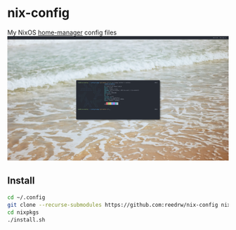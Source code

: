 # nix-config
My NixOS [home-manager](https://github.com/rycee/home-manager) config files
![screenshot](screenshot.png)

## Install

```sh
cd ~/.config
git clone --recurse-submodules https://github.com:reedrw/nix-config nixpkgs
cd nixpkgs
./install.sh
```
